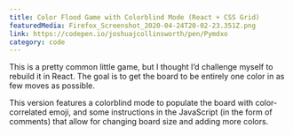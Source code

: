 ```yaml
---
title: Color Flood Game with Colorblind Mode (React + CSS Grid)
featuredMedia: Firefox_Screenshot_2020-04-24T20-02-23.351Z.png
link: https://codepen.io/joshuajcollinsworth/pen/Pymdxo
category: code
---
```


This is a pretty common little game, but I thought I’d challenge myself to rebuild it in React. The goal is to get the board to be entirely one color in as few moves as possible.

This version features a colorblind mode to populate the board with color-correlated emoji, and some instructions in the JavaScript (in the form of comments) that allow for changing board size and adding more colors.

